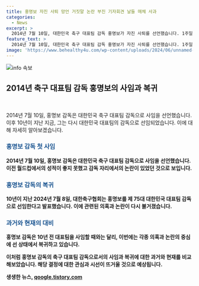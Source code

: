 ```yaml
---
title: 홍명보 자진 사퇴 망언 거짓말 논란 부진 기자회견 날들 매체 사과
categories:
  - News
excerpt: >
  2014년 7월 10일, 대한민국 축구 대표팀 감독 홍명보가 자진 사퇴를 선언했습니다. 1주일 전에 대한축구협회가 그의 유임을 발표한 직후, 홍 감독은 지도자로서의 역량과 행동에 대한 논란으로 쇠퇴했습니다. 그의 감독 임기 동안의 성적은 초라했고, 특히 월드컵 탈락과 현지에서의 선수들의 회식 논란이 있었습니다. 그리고 그는 사퇴 발표 자리에서도 추가 논란을 일으키며 떠나는 데에도 불편함을 남겼습니다. 그러나 이제 10년이 지난 현재, 홍 감독은 다시 대한민국 축구 대표팀 감독으로 선임되었지만, 그의 임명 절차에 대한 투명성 의혹으로 논란이 재점화되고 있습니다.
feature_text: >
  2014년 7월 10일, 대한민국 축구 대표팀 감독 홍명보가 자진 사퇴를 선언했습니다. 1주일 전에 대한축구협회가 그의 유임을 발표한 직후, 홍 감독은 지도자로서의 역량과 행동에 대한 논란으로 쇠퇴했습니다. 그의 감독 임기 동안의 성적은 초라했고, 특히 월드컵 탈락과 현지에서의 선수들의 회식 논란이 있었습니다. 그리고 그는 사퇴 발표 자리에서도 추가 논란을 일으키며 떠나는 데에도 불편함을 남겼습니다. 그러나 이제 10년이 지난 현재, 홍 감독은 다시 대한민국 축구 대표팀 감독으로 선임되었지만, 그의 임명 절차에 대한 투명성 의혹으로 논란이 재점화되고 있습니다.
image: 'https://www.behealthy4u.com/wp-content/uploads/2024/06/unnamed-file.png'
---
```


<p><img src="https://www.behealthy4u.com/wp-content/uploads/2024/06/unnamed-file.png" alt="info 속보" /></p>

<h2 data-ke-size="size26">2014년 축구 대표팀 감독 홍명보의 사임과 복귀</h2>

<p data-ke-size="size16">&nbsp;</p>

<p>2014년 7월 10일, 홍명보 감독은 대한민국 축구 대표팀 감독으로 사임을 선언했습니다. 이후 10년이 지난 지금, 그는 다시 대한민국 대표팀의 감독으로 선임되었습니다. 이에 대해 자세히 알아보겠습니다.</p>

<h3><b><span style="color: #1a5490;">홍명보 감독 첫 사임</span><b></h3>

<p>2014년 7월 10일, 홍명보 감독은 대한민국 축구 대표팀 감독으로 사임을 선언했습니다. 이전 월드컵에서의 성적이 좋지 못했고 감독 자리에서의 논란이 있었던 것으로 보입니다.</p>

<h3><b><span style="color: #1a5490;">홍명보 감독의 복귀</span><b></h3>

<p>10년이 지난 2024년 7월 8일, 대한축구협회는 홍명보를 제 75대 대한민국 대표팀 감독으로 선임한다고 발표했습니다. 이에 관련된 의혹과 논란이 다시 불거졌습니다.</p>

<h3><b><span style="color: #1a5490;">과거와 현재의 대비</span><b></h3>

<p>홍명보 감독은 10년 전 대표팀을 사임할 때와는 달리, 이번에는 각종 의혹과 논란의 중심에 선 상태에서 복귀하고 있습니다.</p>

<p>이처럼 홍명보 감독의 축구 대표팀 감독으로서의 사임과 복귀에 대한 과거와 현재를 비교해보았습니다. 해당 결정에 대한 관심과 시선이 뜨거울 것으로 예상됩니다.</p>
생생한 뉴스, <a href="https://qoogle.tistory.com" rel="dofollow">qoogle.tistory.com</a>


